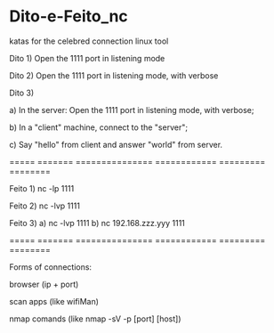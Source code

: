 # Dito-e-Feito_nc
katas for the celebred connection linux tool


Dito 1) Open the 1111 port in listening mode

Dito 2) Open the 1111 port in listening mode, with verbose

Dito 3) 

a) In the server: Open the 1111 port in listening mode, with verbose;

b) In a "client" machine, connect to the "server";

c) Say "hello" from client and answer "world" from server.


===== ======= =============== ============ ========= ========


Feito 1) nc -lp 1111

Feito 2) nc -lvp 1111

Feito 3) 
a) nc -lvp 1111
b) nc 192.168.zzz.yyy 1111


===== ======= =============== ============ ========= ========


Forms of connections:

browser (ip + port)

scan apps (like wifiMan)

nmap comands (like nmap -sV -p [port] [host])


